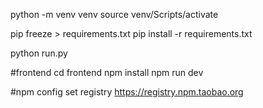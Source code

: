 python -m venv venv
source venv/Scripts/activate
 
pip freeze > requirements.txt
pip install -r requirements.txt

python run.py

#frontend
cd frontend
npm install
npm run dev

#npm config set registry https://registry.npm.taobao.org



